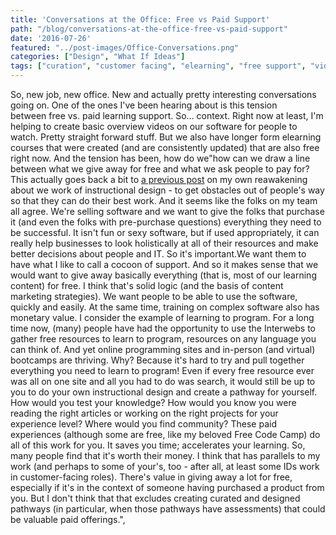 ```yaml
---
title: 'Conversations at the Office: Free vs Paid Support'
path: "/blog/conversations-at-the-office-free-vs-paid-support"
date: '2016-07-26'
featured: "../post-images/Office-Conversations.png"
categories: ["Design", "What If Ideas"]
tags: ["curation", "customer facing", "elearning", "free support", "videos"]
---
```


So, new job, new office. New and actually pretty interesting conversations going on. One of the ones I've been hearing about is this tension between free vs. paid learning support. So... context. Right now at least, I'm helping to create basic overview videos on our software for people to watch. Pretty straight forward stuff. But we also have longer form elearning courses that were created (and are consistently updated) that are also free right now. And the tension has been, how do we"how can we draw a line between what we give away for free and what we ask people to pay for? This actually goes back a bit to [a previous post](/blog/instructional-designers-are-solutions-architects/) on my own reawakening about we work of instructional design - to get obstacles out of people's way so that they can do their best work. And it seems like the folks on my team all agree. We're selling software and we want to give the folks that purchase it (and even the folks with pre-purchase questions) everything they need to be successful. It isn't fun or sexy software, but if used appropriately, it can really help businesses to look holistically at all of their resources and make better decisions about people and IT. So it's important.We want them to have what I like to call a cocoon of support. And so it makes sense that we would want to give away basically everything (that is, most of our learning content) for free. I think that's solid logic (and the basis of content marketing strategies). We want people to be able to use the software, quickly and easily. At the same time, training on complex software also has monetary value. I consider the example of learning to program. For a long time now, (many) people have had the opportunity to use the Interwebs to gather free resources to learn to program, resources on any language you can think of. And yet online programming sites and in-person (and virtual) bootcamps are thriving. Why? Because it's hard to try and pull together everything you need to learn to program! Even if every free resource ever was all on one site and all you had to do was search, it would still be up to you to do your own instructional design and create a pathway for yourself. How would you test your knowledge? How would you know you were reading the right articles or working on the right projects for your experience level? Where would you find community? These paid experiences (although some are free, like my beloved Free Code Camp) do all of this work for you. It saves you time; accelerates your learning. So, many people find that it's worth their money. I think that has parallels to my work (and perhaps to some of your's, too - after all, at least some IDs work in customer-facing roles). There's value in giving away a lot for free, especially if it's in the context of someone having purchased a product from you. But I don't think that that excludes creating curated and designed pathways (in particular, when those pathways have assessments) that could be valuable paid offerings.",
